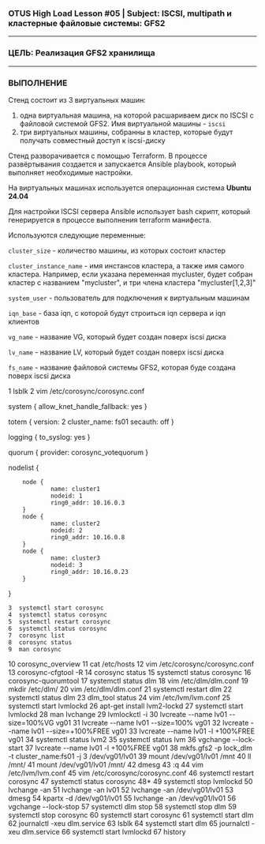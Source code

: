### OTUS High Load Lesson #05 | Subject: ISCSI, multipath и кластерные файловые системы: GFS2 
---------------------------
### ЦЕЛЬ: Реализация GFS2 хранилища 
---------------------------
### ВЫПОЛНЕНИЕ

Стенд состоит из 3 виртуальных машин: 
1. одна виртуальная машина, на которой расшариваем диск по ISCSI с файловой системой GFS2. Имя виртуальной машины - `iscsi`
2. три виртуальных машины, собранны в кластер, которые будут получать совместный доступ к iscsi-диску

Стенд разворачивается с помощью Terraform. В процессе развёртывания создается и запускается Ansible playbook, который выполняет необходимые настройки.

На виртуальных машинах используется операционная система __Ubuntu 24.04__

Для настройки ISCSI сервера Ansible использует bash скрипт, который генерируется в процессе выполнения terraform манифеста.

Используются следующие переменные:

`cluster_size` - количество машины, из которых состоит кластер

`cluster_instance_name` - имя инстансов кластера, а также имя самого кластера. Например, если указана переменная mycluster, будет собран кластер с названием "mycluster", и три члена кластера "mycluster[1,2,3]"

`system_user` - пользователь для подключения к виртуальным машинам

`iqn_base` - база iqn, с которой будут строиться iqn сервера и iqn клиентов

`vg_name` - название VG, который будет создан поверх iscsi диска

`lv_name` - название LV, который будет создан поверх iscsi диска

`fs_name` - название файловой системы GFS2, которая буде создана поверх iscsi диска

1  lsblk
    2  vim /etc/corosync/corosync.conf

system {
        allow_knet_handle_fallback: yes
}

totem {
        version: 2
        cluster_name: fs01
        secauth: off
}

logging {
        to_syslog: yes
}

quorum {
        provider: corosync_votequorum
}

nodelist {

        node {
                name: cluster1
                nodeid: 1
                ring0_addr: 10.16.0.3
        }
        node {
                name: cluster2
                nodeid: 2
                ring0_addr: 10.16.0.8
        }
        node {
                name: cluster3
                nodeid: 3
                ring0_addr: 10.16.0.23
        }
}


    3  systemctl start corosync
    4  systemctl status corosync
    5  systemctl restart corosync
    6  systemctl status corosync
    7  corosync list
    8  corosync status
    9  man corosync 
   10  corosync_overview
   11  cat /etc/hosts
   12  vim /etc/corosync/corosync.conf
   13  corosync-cfgtool -R
   14  corosync status
   15  systemctl status corosync
   16  corosync-quorumtool
   17  systemctl status dlm
   18  vim /etc/dlm/dlm.conf
   19  mkdir  /etc/dlm/
   20  vim /etc/dlm/dlm.conf
   21  systemctl restart dlm
   22  systemctl status dlm
   23  dlm_tool status
   24  vim /etc/lvm/lvm.conf 
   25  systemctl start lvmlockd
   26  apt-get install lvm2-lockd
   27  systemctl start lvmlockd
   28  man lvchange
   29  lvmlockctl -i
   30  lvcreate --name lv01 --size=100%VG vg01
   31  lvcreate --name lv01 --size=100% vg01
   32  lvcreate --name lv01 --size=+100%FREE vg01
   33  lvcreate --name lv01 -l +100%FREE vg01
   34  systemctl status lvm2
   35  systemctl status lvm
   36  vgchange --lock-start
   37  lvcreate --name lv01 -l +100%FREE vg01
   38  mkfs.gfs2 -p lock_dlm -t cluster_name:fs01 -j 3 /dev/vg01/lv01
   39  mount /dev/vg01/lv01 /mnt
   40  ll /mnt/
   41  mount /dev/vg01/lv01 /mnt/
   42  dmesg
   43  :q
   44  vim /etc/lvm/lvm.conf 
   45  vim /etc/corosync/corosync.conf 
   46  systemctl restart corosync
   47  systemctl status corosync
   48* 
   49  systemctl stop lvmlockd
   50  lvchange -an
   51  lvchange -an lv01
   52  lvchange -an /dev/vg01/lv01
   53  dmesg
   54  kpartx -d /dev/vg01/lv01
   55  lvchange -an /dev/vg01/lv01
   56  vgchange --lock-stop
   57  systemctl dlm stop
   58  systemctl stop dlm
   59  systemctl stop corosync
   60  systemctl start corosync
   61  systemctl start dlm
   62  journalctl -xeu dlm.service
   63  lsblk
   64  systemctl start dlm
   65  journalctl -xeu dlm.service
   66  systemctl start lvmlockd
   67  history
